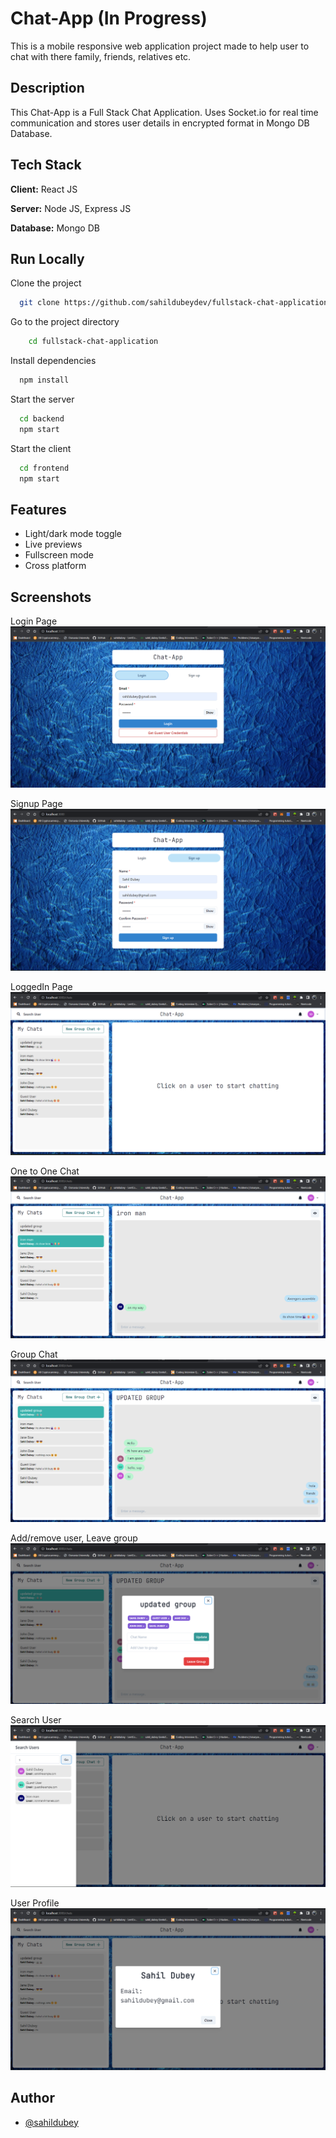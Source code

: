 
# Chat-App (In Progress)

This is a mobile responsive web application project 
made to help user to chat with there family, friends, relatives etc.

## Description

This Chat-App is a Full Stack Chat Application. Uses Socket.io for 
real time communication and stores user details in encrypted format 
in Mongo DB Database.





## Tech Stack

**Client:** React JS

**Server:** Node JS, Express JS

**Database:** Mongo DB


## Run Locally

Clone the project

```bash
  git clone https://github.com/sahildubeydev/fullstack-chat-application
```

Go to the project directory

```bash
    cd fullstack-chat-application
```

Install dependencies

```bash
  npm install
```

Start the server

```bash
  cd backend
  npm start
```

Start the client

```bash
  cd frontend
  npm start
```




## Features

- Light/dark mode toggle
- Live previews
- Fullscreen mode
- Cross platform


## Screenshots
Login Page
![login page](screenshots/loginpage.png)

Signup Page
![signup page](screenshots/signuppage.png)

LoggedIn Page
![loggedin page](screenshots/loggedinpage.png)

One to One Chat 
![one to one chat](screenshots/onetoonechat.png)

Group Chat
![group chat](screenshots/groupchat.png)

Add/remove user, Leave group 
![group chat](screenshots/add-remove-leave-group.png)

Search User
![search user](screenshots/searchuser.png)

User Profile
![user profile](screenshots/userprofile.png)


## Author

- [@sahildubey](https://github.com/sahildubeydev)

